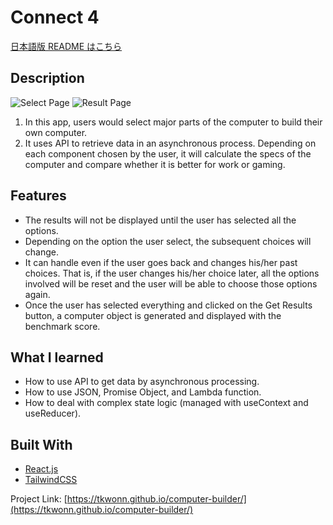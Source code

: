 # Connect 4

[日本語版 README はこちら](https://github.com/tkwonn/computer-builder/blob/main/README-ja.md)

## Description

![Select Page](https://user-images.githubusercontent.com/66197642/142282701-15155a1b-2521-47fc-80f0-cc6b00abc91d.png)
![Result Page](https://user-images.githubusercontent.com/66197642/142282330-75ac1d27-0f2a-4f95-bf24-35265731b85f.png)

1. In this app, users would select major parts of the computer to build their own computer.
2. It uses API to retrieve data in an asynchronous process. Depending on each component chosen by the user, it will calculate the specs of the computer and compare whether it is better for work or gaming.



## Features

* The results will not be displayed until the user has selected all the options.
* Depending on the option the user select, the subsequent choices will change.
* It can handle even if the user goes back and changes his/her past choices. That is, if the user changes his/her choice later, all the options involved will be reset and the user will be able to choose those options again.
* Once the user has selected everything and clicked on the Get Results button, a computer object is generated and displayed with the benchmark score.



## What I learned

* How to use API to get data by asynchronous processing.
* How to use JSON, Promise Object, and Lambda function.
* How to deal with complex state logic (managed with useContext and useReducer).



## Built With

* [React.js](https://reactjs.org/)
* [TailwindCSS](https://tailwindui.com/)



Project Link: [https://tkwonn.github.io/computer-builder/](https://tkwonn.github.io/computer-builder/)






